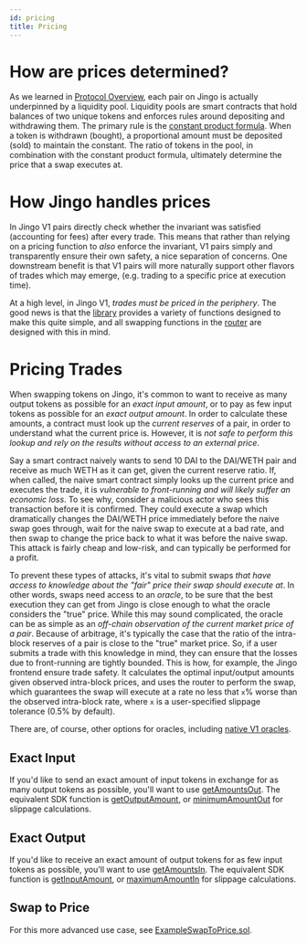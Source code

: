 ```yaml
---
id: pricing
title: Pricing
---
```


# How are prices determined?

As we learned in [Protocol Overview](../protocol-overview/how-jingo-works), each pair on Jingo is actually underpinned by a liquidity pool. Liquidity pools are smart contracts that hold balances of two unique tokens and enforces rules around depositing and withdrawing them. The primary rule is the [constant product formula](../protocol-overview/glossary#constant-product-formula). When a token is withdrawn (bought), a proportional amount must be deposited (sold) to maintain the constant. The ratio of tokens in the pool, in combination with the constant product formula, ultimately determine the price that a swap executes at.

# How Jingo handles prices

In Jingo V1 pairs directly check whether the invariant was satisfied (accounting for fees) after every trade. This means that rather than relying on a pricing function to _also_ enforce the invariant, V1 pairs simply and transparently ensure their own safety, a nice separation of concerns. One downstream benefit is that V1 pairs will more naturally support other flavors of trades which may emerge, (e.g. trading to a specific price at execution time).

At a high level, in Jingo V1, _trades must be priced in the periphery_. The good news is that the [library](../../reference/smart-contracts/library)
provides a variety of functions designed to make this quite simple, and all swapping functions in the [router](../../reference/smart-contracts/router-02) are designed with this in mind.

# Pricing Trades

When swapping tokens on Jingo, it's common to want to receive as many output tokens as possible for an _exact input amount_, or to pay as few input tokens as possible for an _exact output amount_. In order to calculate these amounts, a contract must look up the _current reserves_ of a pair, in order to understand what the current price is. However, it is _not safe to perform this lookup and rely on the results without access to an external price_.

Say a smart contract naively wants to send 10 DAI to the DAI/WETH pair and receive as much WETH as it can get, given the current reserve ratio. If, when called, the naive smart contract simply looks up the current price and executes the trade, it is _vulnerable to front-running and will likely suffer an economic loss_. To see why, consider a malicious actor who sees this transaction before it is confirmed. They could execute a swap which dramatically changes the DAI/WETH price immediately before the naive swap goes through, wait for the naive swap to execute at a bad rate, and then swap to change the price back to what it was before the naive swap. This attack is fairly cheap and low-risk, and can typically be performed for a profit.

To prevent these types of attacks, it's vital to submit swaps _that have access to knowledge about the "fair" price their swap should execute at_. In other words, swaps need access to an _oracle_, to be sure that the best execution they can get from Jingo is close enough to what the oracle considers the "true" price. While this may sound complicated, the oracle can be as simple as an _off-chain observation of the current market price of a pair_. Because of arbitrage, it's typically the case that the ratio of the intra-block reserves of a pair is close to the "true" market price. So, if a user submits a trade with this knowledge in mind, they can ensure that the losses due to front-running are tightly bounded. This is how, for example, the Jingo frontend ensure trade safety. It calculates the optimal input/output amounts given observed intra-block prices, and uses the router to perform the swap, which guarantees the swap will execute at a rate no less that `x`% worse than the observed intra-block rate, where `x` is a user-specified slippage tolerance (0.5% by default).

There are, of course, other options for oracles, including [native V1 oracles](../core-concepts/oracles).

## Exact Input

If you'd like to send an exact amount of input tokens in exchange for as many output tokens as possible, you'll want to use [getAmountsOut](../../reference/smart-contracts/router-02#getamountout). The equivalent SDK function is [getOutputAmount](../../../../sdk/2.0.0/reference/pair#getoutputamount), or [minimumAmountOut](../../../../sdk/2.0.0/reference/trade#minimumamountout-since-204) for slippage calculations.

## Exact Output

If you'd like to receive an exact amount of output tokens for as few input tokens as possible, you'll want to use [getAmountsIn](../../reference/smart-contracts/router-02#getamountsin). The equivalent SDK function is [getInputAmount](../../../../sdk/2.0.0/reference/pair#getinputamount), or [maximumAmountIn](../../../../sdk/2.0.0/reference/trade#maximumamountin-since-204) for slippage calculations.

## Swap to Price

For this more advanced use case, see [ExampleSwapToPrice.sol](https://github.com/Jingo-Finance/v1-periphery/blob/master/contracts/examples/ExampleSwapToPrice.sol).
